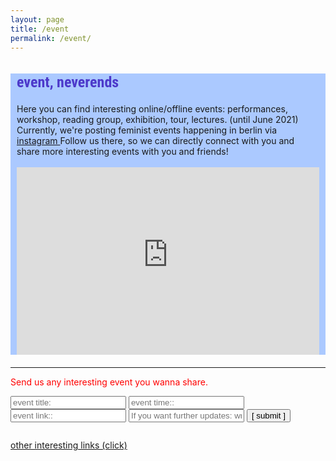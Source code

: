 ```yaml
---
layout: page
title: /event
permalink: /event/
---
```


<style>
@import url('https://fonts.googleapis.com/css2?family=Roboto+Condensed&display=swap');

.bodycontents {background-color: #ABC9FF;
}
.maintext {margin: 10px 10px 20px 10px;
}

h2 {color:#4C39CA; font-size: 24px; font-family: 'Roboto Condensed', sans-serif;
}
     
</style>

<div class="bodycontents">
<div class="maintext">
<h2>event, neverends </h2>
Here you can find interesting online/offline events: performances, workshop, reading group, exhibition, tour, lectures. (until June 2021)<br/>
Currently, we're posting feminist events happening in berlin via <span><a href="https://instagram.com/commaneverends" target="iframe_form">instagram </a></span> Follow us there, so we can directly connect with you and share more interesting events with you and friends! <br/>
<br/>
<iframe style="border-style: none; width:100%; height:300px;" src="https://commaneverends.github.io/table_event/index.html" frameBorder="0"></iframe>

</div>
</div>

---


<font color="red"> Send us any interesting event you wanna share. </font> 

<script data-cfasync="false" type="text/javascript" src="form-submission-handler.js"></script>

<form class="gform" method="POST" id="car_request_form" role="form" action="https://script.google.com/macros/s/AKfycbwMysNaAEAysMVrWdfiYk6VebTuwl-2aXcuTJHW/exec" target="after" onsubmit="close()">
  
<form>
  <input type="text" id="name" name="event_title" placeholder="event title:" autocomplete="off">
  <input type="text" id="film" name="event_date" placeholder="event time::" autocomplete="off">
  <input type="text" id="film" name="event_link" placeholder="event link::" autocomplete="off">
  <input type="text" id="email" name="subscription" placeholder="If you want further updates: write your email address here" autocomplete="off">  
  <input type="submit" value="[ submit ]" onclick="displayThanks()">  
 
</form>

<iframe id="after" name="after" frameborder="0" onmousewheel="" width="100%" height="0.1" style="background: transparent; border: none;">
</iframe>

<div style="display:none" class="thanks_message">
<span id="span_thanks"> Thanks for your support. See you again! </span>
</div>

<script>
function close() {
    document.querySelector('#after').addEventListener('load', function() {
        window.close();
    });
  
}
function displayThanks() {
   var span_Text = document.getElementById("span_thanks").innerText;
   alert (span_Text);
}
</script>

<a href="/link/" target="_blank"> other interesting links (click) </a>
